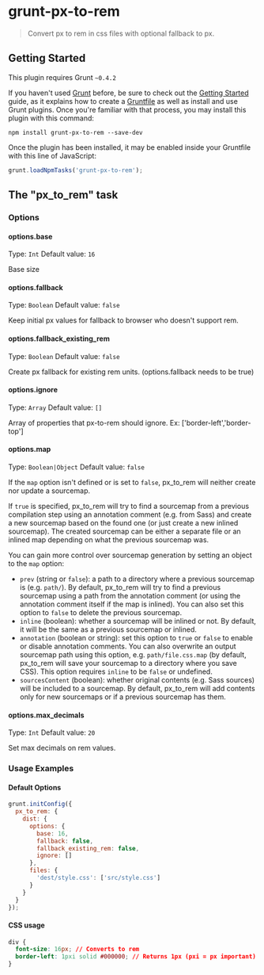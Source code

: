 # grunt-px-to-rem

> Convert px to rem in css files with optional fallback to px.

## Getting Started
This plugin requires Grunt `~0.4.2`

If you haven't used [Grunt](http://gruntjs.com/) before, be sure to check out the [Getting Started](http://gruntjs.com/getting-started) guide, as it explains how to create a [Gruntfile](http://gruntjs.com/sample-gruntfile) as well as install and use Grunt plugins. Once you're familiar with that process, you may install this plugin with this command:

```shell
npm install grunt-px-to-rem --save-dev
```

Once the plugin has been installed, it may be enabled inside your Gruntfile with this line of JavaScript:

```js
grunt.loadNpmTasks('grunt-px-to-rem');
```

## The "px_to_rem" task

### Options

#### options.base
Type: `Int`
Default value: `16`

Base size

#### options.fallback
Type: `Boolean`
Default value: `false`

Keep initial px values for fallback to browser who doesn't support rem.

#### options.fallback_existing_rem
Type: `Boolean`
Default value: `false`

Create px fallback for existing rem units. (options.fallback needs to be true)

#### options.ignore
Type: `Array`
Default value: `[]`

Array of properties that px-to-rem should ignore. Ex: ['border-left','border-top']

#### options.map
Type: `Boolean|Object`
Default value: `false`

If the `map` option isn't defined or is set to `false`, px_to_rem will neither create nor update a sourcemap.

If `true` is specified, px_to_rem will try to find a sourcemap from a previous compilation step using an annotation comment (e.g. from Sass) and create a new sourcemap based on the found one (or just create a new inlined sourcemap). The created sourcemap can be either a separate file or an inlined map depending on what the previous sourcemap was.

You can gain more control over sourcemap generation by setting an object to the `map` option:

* `prev` (string or `false`): a path to a directory where a previous sourcemap is (e.g. `path/`). By default, px_to_rem will try to find a previous sourcemap using a path from the annotation comment (or using the annotation comment itself if the map is inlined). You can also set this option to `false` to delete the previous sourcemap.
* `inline` (boolean): whether a sourcemap will be inlined or not. By default, it will be the same as a previous sourcemap or inlined.
* `annotation` (boolean or string): set this option to `true` or `false` to enable or disable annotation comments. You can also overwrite an output sourcemap path using this option, e.g. `path/file.css.map` (by default, px_to_rem will save your sourcemap to a directory where you save CSS). This option requires `inline` to be `false` or undefined.
* `sourcesContent` (boolean): whether original contents (e.g. Sass sources) will be included to a sourcemap. By default, px_to_rem will add contents only for new sourcemaps or if a previous sourcemap has them.

#### options.max_decimals
Type: `Int`
Default value: `20`

Set max decimals on rem values.

### Usage Examples

#### Default Options

```js
grunt.initConfig({
  px_to_rem: {
    dist: {
      options: {
        base: 16,
        fallback: false,
        fallback_existing_rem: false,
        ignore: []
      },
      files: {
        'dest/style.css': ['src/style.css']
      }
    }
  }
});
```

#### CSS usage

```css
div {
  font-size: 16px; // Converts to rem
  border-left: 1pxi solid #000000; // Returns 1px (pxi = px important)
}
```